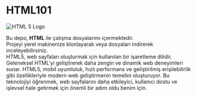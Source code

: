 # HTML101
![HTML 5 Logo](https://www.w3.org/html/logo/img/mark-word-icon.png)

Bu depo, **HTML** ile çalışma dosyalarımı içermektedir.   
Projeyi yerel makinenize klonlayarak veya dosyaları indirerek inceleyebilirsiniz.   
HTML5, web sayfaları oluşturmak için kullanılan bir işaretleme dilidir. Geleneksel HTML'yi geliştirerek daha zengin ve dinamik web deneyimleri sunar. HTML5, mobil uyumluluk, hızlı performans ve geliştirilmiş erişilebilirlik gibi özellikleriyle modern web geliştirmenin temelini oluşturuyor. Bu teknolojiyi öğrenmek, web sayfalarını daha etkileyici, kullanıcı dostu ve işlevsel hale getirmek için önemli bir adım oldu benim için.









